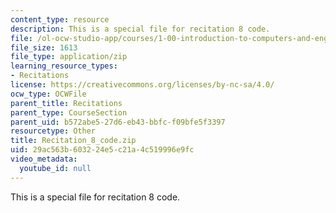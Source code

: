 ```yaml
---
content_type: resource
description: This is a special file for recitation 8 code.
file: /ol-ocw-studio-app/courses/1-00-introduction-to-computers-and-engineering-problem-solving-spring-2012/29ac563b603224e5c21a4c519996e9fc_Recitation_8_code.zip
file_size: 1613
file_type: application/zip
learning_resource_types:
- Recitations
license: https://creativecommons.org/licenses/by-nc-sa/4.0/
ocw_type: OCWFile
parent_title: Recitations
parent_type: CourseSection
parent_uid: b572abe5-27d6-eb43-bbfc-f09bfe5f3397
resourcetype: Other
title: Recitation_8_code.zip
uid: 29ac563b-6032-24e5-c21a-4c519996e9fc
video_metadata:
  youtube_id: null
---
```

This is a special file for recitation 8 code.